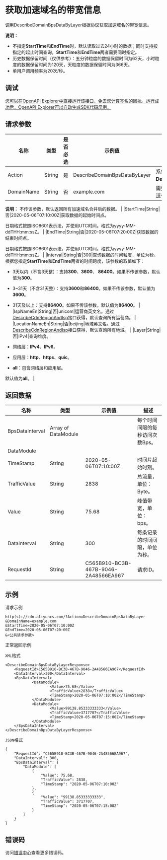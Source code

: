 # 获取加速域名的带宽信息

调用DescribeDomainBpsDataByLayer根据协议获取加速域名的带宽信息。

**说明：**

-   不指定**StartTime**和**EndTime**时，默认读取过去24小时的数据；同时支持按指定的起止时间查询，**StartTime**和**EndTime**两者需要同时指定。
-   历史数据保留时间（仅供参考）：五分钟粒度的数据保留时间为62天，小时粒度的数据保留时间为120天，天粒度的数据保留时间为366天。
-   单用户调用频率为20次/秒。

## 调试

[您可以在OpenAPI Explorer中直接运行该接口，免去您计算签名的困扰。运行成功后，OpenAPI Explorer可以自动生成SDK代码示例。](https://api.aliyun.com/#product=Cdn&api=DescribeDomainBpsDataByLayer&type=RPC&version=2018-05-10)

## 请求参数

|名称|类型|是否必选|示例值|描述|
|--|--|----|---|--|
|Action|String|是|DescribeDomainBpsDataByLayer|系统规定参数。取值： **DescribeDomainBpsDataByLayer**。 |
|DomainName|String|否|example.com|需要查询的加速域名，多个域名用英文逗号（,）分隔。

 **说明：** 不传该参数，默认返回所有加速域名合并后的数据。 |
|StartTime|String|否|2020-05-06T07:10:00Z|获取数据的起始时间点。

 日期格式按照ISO8601表示法，并使用UTC时间，格式为yyyy-MM-ddTHH:mm:ssZ。 |
|EndTime|String|否|2020-05-06T07:20:00Z|获取数据的结束时间点。

 日期格式按照ISO8601表示法，并使用UTC时间，格式为yyyy-MM-ddTHH:mm:ssZ。 |
|Interval|String|否|300|查询数据的时间粒度，单位为秒。根据您指定**StartTime**和**EndTime**两者的时间跨度，该参数的取值如下：

 -   3天以内（不含3天整）：支持**300**、**3600**、 **86400**。如果不传该参数，默认值为**300**。
-   3~31天（不含31天整）：支持**3600**和**86400**。如果不传该参数，默认值为**3600**。
-   31天及以上：支持**86400**。如果不传该参数，默认值为**86400**。 |
|IspNameEn|String|否|unicom|运营商英文名。通过[DescribeCdnRegionAndIsp](~~91077~~)接口获得，默认查询所有运营商。 |
|LocationNameEn|String|否|beijing|地域英文名。通过[DescribeCdnRegionAndIsp](~~91077~~)接口获得，默认查询所有地域。 |
|Layer|String|否|IPv4|查询维度。

 -   网络层：**IPv4**、**IPv6**。
-   应用层：**http**、**https**、**quic**。
-   **all**：包含网络层和应用层。

 默认值为**all**。 |

## 返回数据

|名称|类型|示例值|描述|
|--|--|---|--|
|BpsDataInterval|Array of DataModule| |每个时间间隔的每秒访问次数Bps。 |
|DataModule| | | |
|TimeStamp|String|2020-05-06T07:10:00Z|时间片起始时刻。 |
|TrafficValue|String|2838|总流量，单位：Byte。 |
|Value|String|75.68|峰值带宽，单位：bps。 |
|DataInterval|String|300|每条记录的时间间隔，单位为秒。 |
|RequestId|String|C565B910-BC3B-467B-9046-2A48566EA967|请求ID。 |

## 示例

请求示例

```
http(s)://cdn.aliyuncs.com/?Action=DescribeDomainBpsDataByLayer
&DomainName=example.com
&StartTime=2020-05-06T07:10:00Z
&EndTime=2020-05-06T07:20:00Z
&<公共请求参数>
```

正常返回示例

`XML`格式

```
<DescribeDomainBpsDataByLayerResponse>
    <RequestId>C565B910-BC3B-467B-9046-2A48566EA967</RequestId>
    <DataInterval>300</DataInterval>
    <BpsDataInterval>
            <DataModule>
                    <Value>75.68</Value>
                    <TrafficValue>2838</TrafficValue>
                    <TimeStamp>2020-05-06T07:10:00Z</TimeStamp>
            </DataModule>
            <DataModule>
                    <Value>99138.85333333333</Value>
                    <TrafficValue>3717707</TrafficValue>
                    <TimeStamp>2020-05-06T07:15:00Z</TimeStamp>
            </DataModule>
    </BpsDataInterval>
</DescribeDomainBpsDataByLayerResponse>
```

`JSON`格式

```
{
	"RequestId": "C565B910-BC3B-467B-9046-2A48566EA967",
	"DataInterval": 300,
	"BpsDataInterval": {
		"DataModule": [
			{
				"Value": 75.68,
				"TrafficValue": 2838,
				"TimeStamp": "2020-05-06T07:10:00Z"
			},
			{
				"Value": "99138.85333333333",
				"TrafficValue": 3717707,
				"TimeStamp": "2020-05-06T07:15:00Z"
			}
		]
	}
}
```

## 错误码

访问[错误中心](https://error-center.alibabacloud.com/status/product/Cdn)查看更多错误码。

